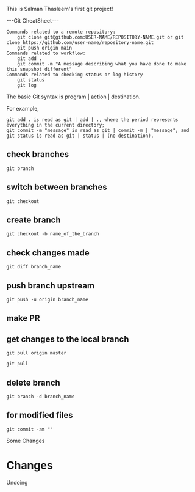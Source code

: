 This is Salman Thasleem's first git project!

---Git CheatSheet---


    Commands related to a remote repository:
        git clone git@github.com:USER-NAME/REPOSITORY-NAME.git or git clone https://github.com/user-name/repository-name.git
        git push origin main
    Commands related to workflow:
        git add .
        git commit -m "A message describing what you have done to make this snapshot different"
    Commands related to checking status or log history
        git status
        git log

The basic Git syntax is program | action | destination.

For example,

    git add . is read as git | add | ., where the period represents everything in the current directory;
    git commit -m "message" is read as git | commit -m | "message"; and
    git status is read as git | status | (no destination).

## check branches
```
git branch
```
## switch between branches
```
git checkout 
```
## create branch
```
git checkout -b name_of_the_branch
```
## check changes made
```
git diff branch_name
```
## push branch upstream 
```
git push -u origin branch_name
```
## make PR

## get changes to the local branch
```
git pull origin master
```
```
git pull
```
## delete branch
```
git branch -d branch_name
```
## for modified files
```
git commit -am ""
```
Some Changes

# Changes
Undoing

